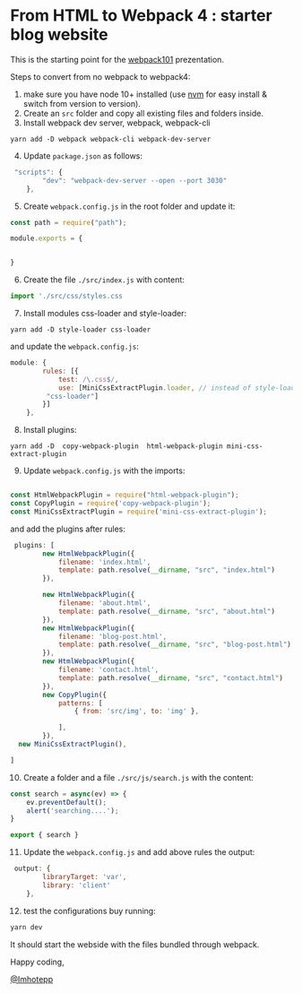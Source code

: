 # From HTML to Webpack 4 : starter blog website

This is the starting point for the [webpack101](https://slides.com/imhotepp/webpack101/live) prezentation.

Steps to convert from no webpack to webpack4:
1. make sure you have node 10+ installed (use [nvm](https://github.com/nvm-sh/nvm) for easy install & switch from version to version).
2. Create an `src` folder and copy all existing files and folders inside.
3. Install webpack dev server, webpack, webpack-cli
```
yarn add -D webpack webpack-cli webpack-dev-server
```
4. Update `package.json` as follows:
```js
 "scripts": {
        "dev": "webpack-dev-server --open --port 3030"
    },
```
5. Create `webpack.config.js` in the root folder and update it:
```js
const path = require("path");

module.exports = {


}
```

6. Create the file `./src/index.js` with content:
```js
import './src/css/styles.css
```
7. Install modules css-loader and style-loader:
```
yarn add -D style-loader css-loader
```
and update the `webpack.config.js`:
```js
module: {
        rules: [{
            test: /\.css$/,
            use: [MiniCssExtractPlugin.loader, // instead of style-loader
		 "css-loader"]
        }]
    },

```

8. Install plugins:
```
yarn add -D  copy-webpack-plugin  html-webpack-plugin mini-css-extract-plugin

```
9. Update `webpack.config.js` with the imports:

```js

const HtmlWebpackPlugin = require("html-webpack-plugin");
const CopyPlugin = require('copy-webpack-plugin');
const MiniCssExtractPlugin = require('mini-css-extract-plugin');

```

and add the plugins after rules:
```js
 plugins: [
        new HtmlWebpackPlugin({
            filename: 'index.html',
            template: path.resolve(__dirname, "src", "index.html")
        }),

        new HtmlWebpackPlugin({
            filename: 'about.html',
            template: path.resolve(__dirname, "src", "about.html")
        }),
        new HtmlWebpackPlugin({
            filename: 'blog-post.html',
            template: path.resolve(__dirname, "src", "blog-post.html")
        }),
        new HtmlWebpackPlugin({
            filename: 'contact.html',
            template: path.resolve(__dirname, "src", "contact.html")
        }),
        new CopyPlugin({
            patterns: [
                { from: 'src/img', to: 'img' },

            ],
        }),
  new MiniCssExtractPlugin(),

]
````
10. Create a folder and a file `./src/js/search.js` with the content:
```js
const search = async(ev) => {
    ev.preventDefault();
    alert('searching....');
}

export { search }

```
11. Update the `webpack.config.js` and add above rules the output:
```js
 output: {
        libraryTarget: 'var',
        library: 'client'
    },
```
12. test the configurations buy running:
```cmd
yarn dev
```
It should start the webside with the files bundled through webpack.



Happy coding,

[@Imhotepp](https://twitter.com/imhotepp)